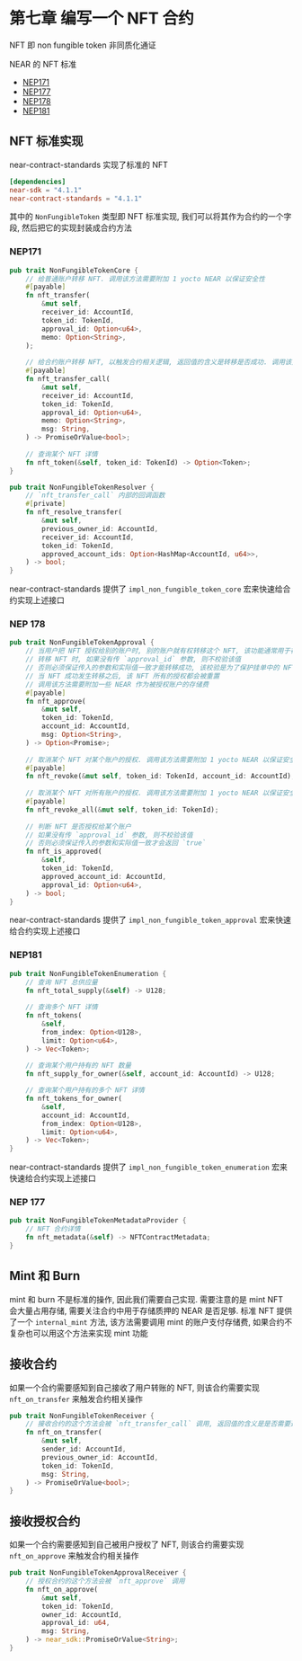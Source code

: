 # 第七章 编写一个 NFT 合约
NFT 即 non fungible token 非同质化通证

NEAR 的 NFT 标准
* [NEP171](https://github.com/near/NEPs/blob/master/neps/nep-0171.md)
* [NEP177](https://github.com/near/NEPs/blob/master/neps/nep-0177.md)
* [NEP178](https://github.com/near/NEPs/blob/master/neps/nep-0178.md)
* [NEP181](https://github.com/near/NEPs/blob/master/neps/nep-0181.md)

## NFT 标准实现
near-contract-standards 实现了标准的 NFT
```toml
[dependencies]
near-sdk = "4.1.1"
near-contract-standards = "4.1.1"
```

其中的 `NonFungibleToken` 类型即 NFT 标准实现, 我们可以将其作为合约的一个字段, 然后把它的实现封装成合约方法

### NEP171
```rust
pub trait NonFungibleTokenCore {
    // 给普通账户转移 NFT. 调用该方法需要附加 1 yocto NEAR 以保证安全性
    #[payable]
    fn nft_transfer(
        &mut self,
        receiver_id: AccountId,
        token_id: TokenId,
        approval_id: Option<u64>,
        memo: Option<String>,
    );
    
    // 给合约账户转移 NFT, 以触发合约相关逻辑, 返回值的含义是转移是否成功. 调用该方法需要附加 1 yocto NEAR 以保证安全性
    #[payable]
    fn nft_transfer_call(
        &mut self,
        receiver_id: AccountId,
        token_id: TokenId,
        approval_id: Option<u64>,
        memo: Option<String>,
        msg: String,
    ) -> PromiseOrValue<bool>;
    
    // 查询某个 NFT 详情
    fn nft_token(&self, token_id: TokenId) -> Option<Token>;
}

pub trait NonFungibleTokenResolver {
    // `nft_transfer_call` 内部的回调函数
    #[private]
    fn nft_resolve_transfer(
        &mut self,
        previous_owner_id: AccountId,
        receiver_id: AccountId,
        token_id: TokenId,
        approved_account_ids: Option<HashMap<AccountId, u64>>,
    ) -> bool;
}
```

near-contract-standards 提供了 `impl_non_fungible_token_core` 宏来快速给合约实现上述接口

### NEP 178
```rust
pub trait NonFungibleTokenApproval {
    // 当用户把 NFT 授权给别的账户时, 别的账户就有权转移这个 NFT, 该功能通常用于在 NFT 市场挂单
    // 转移 NFT 时, 如果没有传 `approval_id` 参数, 则不校验该值
    // 否则必须保证传入的参数和实际值一致才能转移成功, 该校验是为了保护挂单中的 NFT 的安全性
    // 当 NFT 成功发生转移之后, 该 NFT 所有的授权都会被重置
    // 调用该方法需要附加一些 NEAR 作为被授权账户的存储费
    #[payable]
    fn nft_approve(
        &mut self,
        token_id: TokenId,
        account_id: AccountId,
        msg: Option<String>,
    ) -> Option<Promise>;
    
    // 取消某个 NFT 对某个账户的授权. 调用该方法需要附加 1 yocto NEAR 以保证安全性
    #[payable]
    fn nft_revoke(&mut self, token_id: TokenId, account_id: AccountId);
    
    // 取消某个 NFT 对所有账户的授权. 调用该方法需要附加 1 yocto NEAR 以保证安全性
    #[payable]
    fn nft_revoke_all(&mut self, token_id: TokenId);
    
    // 判断 NFT 是否授权给某个账户
    // 如果没有传 `approval_id` 参数, 则不校验该值
    // 否则必须保证传入的参数和实际值一致才会返回 `true`
    fn nft_is_approved(
        &self,
        token_id: TokenId,
        approved_account_id: AccountId,
        approval_id: Option<u64>,
    ) -> bool;
}
```

near-contract-standards 提供了 `impl_non_fungible_token_approval` 宏来快速给合约实现上述接口

### NEP181
```rust
pub trait NonFungibleTokenEnumeration {
    // 查询 NFT 总供应量
    fn nft_total_supply(&self) -> U128;
    
    // 查询多个 NFT 详情
    fn nft_tokens(
        &self,
        from_index: Option<U128>,
        limit: Option<u64>,
    ) -> Vec<Token>;
    
    // 查询某个用户持有的 NFT 数量
    fn nft_supply_for_owner(&self, account_id: AccountId) -> U128;

    // 查询某个用户持有的多个 NFT 详情
    fn nft_tokens_for_owner(
        &self,
        account_id: AccountId,
        from_index: Option<U128>,
        limit: Option<u64>,
    ) -> Vec<Token>;
}
```

near-contract-standards 提供了 `impl_non_fungible_token_enumeration` 宏来快速给合约实现上述接口

### NEP 177
```rust
pub trait NonFungibleTokenMetadataProvider {
    // NFT 合约详情
    fn nft_metadata(&self) -> NFTContractMetadata;
}
```

## Mint 和 Burn
mint 和 burn 不是标准的操作, 因此我们需要自己实现. 需要注意的是 mint NFT 会大量占用存储, 需要关注合约中用于存储质押的 NEAR 是否足够.
标准 NFT 提供了一个 `internal_mint` 方法, 该方法需要调用 mint 的账户支付存储费, 如果合约不复杂也可以用这个方法来实现 mint 功能

## 接收合约
如果一个合约需要感知到自己接收了用户转账的 NFT, 则该合约需要实现 `nft_on_transfer` 来触发合约相关操作
```rust
pub trait NonFungibleTokenReceiver {
    // 接收合约的这个方法会被 `nft_transfer_call` 调用, 返回值的含义是是否需要退回 NFT
    fn nft_on_transfer(
        &mut self,
        sender_id: AccountId,
        previous_owner_id: AccountId,
        token_id: TokenId,
        msg: String,
    ) -> PromiseOrValue<bool>;
}
```

## 接收授权合约
如果一个合约需要感知到自己被用户授权了 NFT, 则该合约需要实现 `nft_on_approve` 来触发合约相关操作
```rust
pub trait NonFungibleTokenApprovalReceiver {
    // 授权合约的这个方法会被 `nft_approve` 调用
    fn nft_on_approve(
        &mut self,
        token_id: TokenId,
        owner_id: AccountId,
        approval_id: u64,
        msg: String,
    ) -> near_sdk::PromiseOrValue<String>;
}
```
